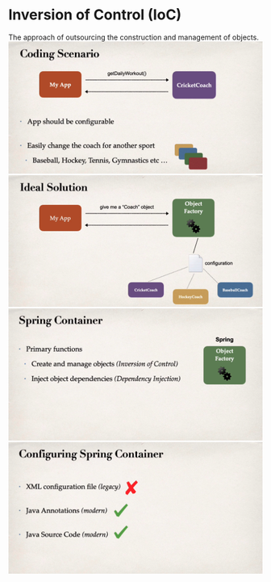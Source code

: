 # Inversion of Control (IoC)
The approach of outsourcing the construction and management of objects.
![alt text](<Images/Screenshot from 2024-02-25 15-14-44.png>)
![alt text](<Images/Screenshot from 2024-02-25 15-17-31.png>)
![alt text](<Images/Screenshot from 2024-02-25 15-27-56.png>)
![alt text](<Images/Screenshot from 2024-02-25 15-39-37.png>)
